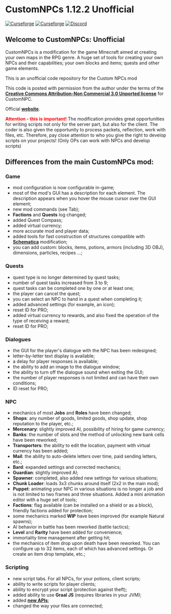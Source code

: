 # CustomNPCs 1.12.2 Unofficial

[![Curseforge](http://cf.way2muchnoise.eu/full_1086839_downloads.svg)](https://www.curseforge.com/minecraft/mc-mods/customnpcs-unofficial-from-betazavr/files/all?page=1&pageSize=20)  [![Curseforge](http://cf.way2muchnoise.eu/versions/For%20MC_1086839_all.svg)](https://www.curseforge.com/minecraft/mc-mods/customnpcs-unofficial-from-betazavr)  <a title="Join us on Discord!" href="https://discord.gg/RGb4JqE6Qz"><img src="https://img.shields.io/discord/558230575278981120?label=CNPCs Un%20Discord&amp;logo=Discord&amp;style=?flat" alt="Discord"/></a>

## Welcome to CustomNPCs: Unofficial

CustomNPCs is a modification for the game Minecraft aimed at creating your own maps in the RPG genre. A huge set of tools for creating your own NPCs and their capabilities; your own blocks and items; quests and other game elements.

This is an unofficial code repository for the Custom NPCs mod

This code is posted with permission from the author under the terms of the **[Creative Commons Attribution-Non Commercial 3.0 Unported license](http://creativecommons.org/licenses/by-nc/3.0/)** for CustomNPC.

Official **[website](https://www.kodevelopment.nl/minecraft/customnpcs)**.

<span style="color: #ff0000;">**Attention - this is important!**</span>
The modification provides great opportunities for writing scripts not only for the server part, but also for the client. The coder is also given the opportunity to process packets, reflection, work with files, etc. Therefore, pay close attention to who you give the right to develop scripts on your projects! (Only OPs can work with NPCs and develop scripts)

## Differences from the main CustomNPCs mod:

### Game

* mod configuration is now configurable in-game;
* most of the mod's GUI has a description for each element. The description appears when you hover the mouse cursor over the GUI element;
* new mod commands (see Tab);
* **Factions** and **Quests** log changed;
* added Quest Compass;
* added virtual currency;
* more accurate mod and player data;
* added tools for fast construction of structures compatible with **[Schematica](https://www.curseforge.com/minecraft/mc-mods/schematica)** modification;
* you can add custom: blocks, items, potions, armors (including 3D OBJ), dimensions, particles, recipes ...;

### Quests

* quest type is no longer determined by quest tasks;
* number of quest tasks increased from 3 to 9;
* quest tasks can be completed one by one or at least one;
* the player can cancel the quest;
* you can select an NPC to hand in a quest when completing it;
* added advanced settings (for example, an icon);
* reset ID for PRO;
* added virtual currency to rewards, and also fixed the operation of the type of receiving a reward;
* reset ID for PRO;

### Dialogues

* the GUI for the player's dialogue with the NPC has been redesigned;
* letter-by-letter text display is available;
* a delay for player responses is available;
* the ability to add an image to the dialogue window;
* the ability to turn off the dialogue sound when exiting the GUI;
* the number of player responses is not limited and can have their own conditions;
* ID reset for PRO;

### NPC

* mechanics of most **Jobs** and **Roles** have been changed;
* **Shops**: any number of goods, limited goods, shop update, shop reputation to the player, etc.;
* **Mercenary**: slightly improved AI, possibility of hiring for game currency;
* **Banks**: the number of slots and the method of unlocking new bank cells have been reworked;
* **Transporters**: the ability to edit the location, payment with virtual currency has been added;
* **Mail**: the ability to auto-delete letters over time, paid sending letters, etc.;
* **Bard**: expanded settings and corrected mechanics;
* **Guardian**: slightly improved AI;
* **Spawner**: completed, also added new settings for various situations;
* **Chunk Loader**: loads 3x3 chunks around itself (2x2 in the main mod);
* **Puppet**: animating your NPC in various situations is no longer a job and is not limited to two frames and three situations. Added a mini animation editor with a huge set of tools;
* **Factions**: flag available (can be installed on a shield or as a block), friendly factions added for protection;
* some mechanics marked **WIP** have been improved (for example Natural spawns);
* AI behavior in battle has been reworked (battle tactics);
* **Level** and **Rarity** have been added for convenience;
* immortality time management after getting hit;
* the mechanics of item drop upon death have been reworked. You can configure up to 32 items, each of which has advanced settings. Or create an item drop template, etc.;

### Scripting

* new script tabs. For all NPCs, for your potions, client scripts;
* ability to write scripts for player clients;
* ability to encrypt your script (protection against theft);
* added ability to use **Graal JS** (requires libraries in your JVM);
* added **[new APIs](https://minecraft.fandom.com/ru/wiki/Custom_NPCs/Unoficial_API_1.12.2)**;
* changed the way your files are connected;
